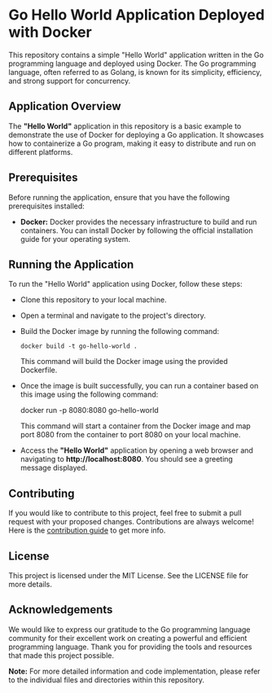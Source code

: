 # **Go Hello World Application Deployed with Docker**

This repository contains a simple "Hello World" application written in the Go programming language and deployed using Docker. The Go programming language, often referred to as Golang, is known for its simplicity, efficiency, and strong support for concurrency.

## **Application Overview**
The **"Hello World"** application in this repository is a basic example to demonstrate the use of Docker for deploying a Go application. It showcases how to containerize a Go program, making it easy to distribute and run on different platforms.

## **Prerequisites**

Before running the application, ensure that you have the following prerequisites installed:

- **Docker:** Docker provides the necessary infrastructure to build and run containers. You can install Docker by following the official installation guide for your operating system.

## **Running the Application**

To run the "Hello World" application using Docker, follow these steps:

- Clone this repository to your local machine.

- Open a terminal and navigate to the project's directory.

- Build the Docker image by running the following command:

      docker build -t go-hello-world .

    This command will build the Docker image using the provided Dockerfile.

- Once the image is built successfully, you can run a container based on this image using the following command:

    docker run -p 8080:8080 go-hello-world

    This command will start a container from the Docker image and map port 8080 from the container to port 8080 on your local machine.

- Access the **"Hello World"** application by opening a web browser and navigating to **http://localhost:8080**. You should see a greeting message displayed.

## **Contributing**

If you would like to contribute to this project, feel free to submit a pull request with your proposed changes. Contributions are always welcome! Here is the [contribution guide](../CONTRIBUTING.md) to get more info.

## **License**

This project is licensed under the MIT License. See the LICENSE file for more details.

## **Acknowledgements**

We would like to express our gratitude to the Go programming language community for their excellent work on creating a powerful and efficient programming language. Thank you for providing the tools and resources that made this project possible.

**Note:** For more detailed information and code implementation, please refer to the individual files and directories within this repository.